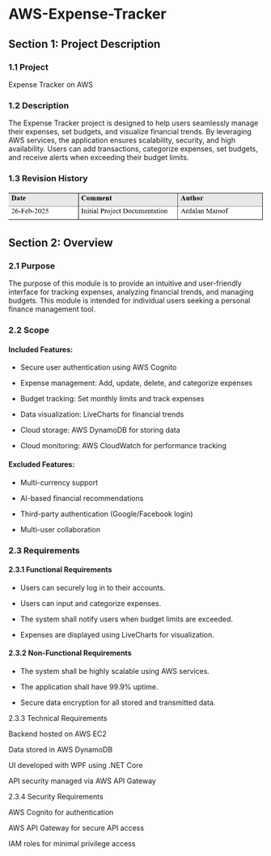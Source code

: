 # AWS-Expense-Tracker  

## Section 1: Project Description

### 1.1 Project

Expense Tracker on AWS

### 1.2 Description

The Expense Tracker project is designed to help users seamlessly manage their expenses, set budgets, and visualize financial trends. By leveraging AWS services, the application ensures scalability, security, and high availability. Users can add transactions, categorize expenses, set budgets, and receive alerts when exceeding their budget limits.

### 1.3 Revision History
![Table Screenshot](Revision-Hestory.png)

## Section 2: Overview

### 2.1 Purpose

The purpose of this module is to provide an intuitive and user-friendly interface for tracking expenses, analyzing financial trends, and managing budgets. This module is intended for individual users seeking a personal finance management tool.

### 2.2 Scope

#### Included Features:

- Secure user authentication using AWS Cognito

- Expense management: Add, update, delete, and categorize expenses

- Budget tracking: Set monthly limits and track expenses

- Data visualization: LiveCharts for financial trends

- Cloud storage: AWS DynamoDB for storing data

- Cloud monitoring: AWS CloudWatch for performance tracking

#### Excluded Features:

- Multi-currency support

- AI-based financial recommendations

- Third-party authentication (Google/Facebook login)

- Multi-user collaboration


### 2.3 Requirements

#### 2.3.1 Functional Requirements

- Users can securely log in to their accounts.

- Users can input and categorize expenses.

- The system shall notify users when budget limits are exceeded.

- Expenses are displayed using LiveCharts for visualization.


#### 2.3.2 Non-Functional Requirements

- The system shall be highly scalable using AWS services.

- The application shall have 99.9% uptime.

- Secure data encryption for all stored and transmitted data.

2.3.3 Technical Requirements

Backend hosted on AWS EC2

Data stored in AWS DynamoDB

UI developed with WPF using .NET Core

API security managed via AWS API Gateway

2.3.4 Security Requirements

AWS Cognito for authentication

AWS API Gateway for secure API access

IAM roles for minimal privilege access
